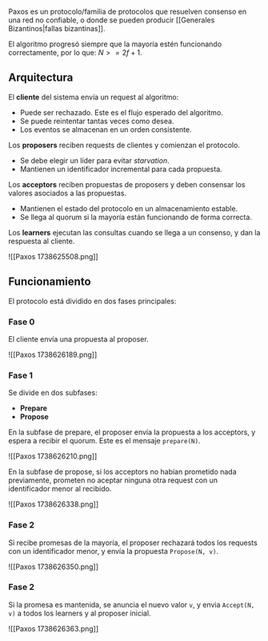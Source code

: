 Paxos es un protocolo/familia de protocolos que resuelven consenso en una red no confiable, o donde se pueden producir [[Generales Bizantinos|fallas bizantinas]].

El algoritmo progresó siempre que la mayoría estén funcionando correctamente, por lo que: $N >= 2f + 1$.

## Arquitectura

El **cliente** del sistema envía un request al algoritmo:

- Puede ser rechazado. Este es el flujo esperado del algoritmo.
- Se puede reintentar tantas veces como desea.
- Los eventos se almacenan en un orden consistente.

Los **proposers** reciben requests de clientes y comienzan el protocolo.

- Se debe elegir un líder para evitar *starvation*.
- Mantienen un identificador incremental para cada propuesta.

Los **acceptors** reciben propuestas de proposers y deben consensar los valores asociados a las propuestas.

- Mantienen el estado del protocolo en un almacenamiento estable.
- Se llega al quorum si la mayoría están funcionando de forma correcta.

Los **learners** ejecutan las consultas cuando se llega a un consenso, y dan la respuesta al cliente.

![[Paxos 1738625508.png]]

## Funcionamiento

El protocolo está dividido en dos fases principales:

### Fase 0

El cliente envía una propuesta al proposer.

![[Paxos 1738626189.png]]

### Fase 1

Se divide en dos subfases:

- **Prepare**
- **Propose**

En la subfase de prepare, el proposer envía la propuesta a los acceptors, y espera a recibir el quorum. Este es el mensaje `prepare(N)`.

![[Paxos 1738626210.png]]

En la subfase de propose, si los acceptors no habían prometido nada previamente, prometen no aceptar ninguna otra request con un identificador menor al recibido.

![[Paxos 1738626338.png]]

### Fase 2

Si recibe promesas de la mayoría, el proposer rechazará todos los requests con un identificador menor, y envía la propuesta `Propose(N, v)`.

![[Paxos 1738626350.png]]

### Fase 2

Si la promesa es mantenida, se anuncia el nuevo valor `v`, y envia `Accept(N, v)` a todos los learners y al proposer inicial.

![[Paxos 1738626363.png]]
